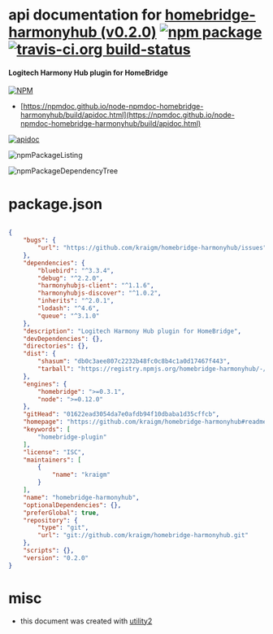 # api documentation for  [homebridge-harmonyhub (v0.2.0)](https://github.com/kraigm/homebridge-harmonyhub#readme)  [![npm package](https://img.shields.io/npm/v/npmdoc-homebridge-harmonyhub.svg?style=flat-square)](https://www.npmjs.org/package/npmdoc-homebridge-harmonyhub) [![travis-ci.org build-status](https://api.travis-ci.org/npmdoc/node-npmdoc-homebridge-harmonyhub.svg)](https://travis-ci.org/npmdoc/node-npmdoc-homebridge-harmonyhub)
#### Logitech Harmony Hub plugin for HomeBridge

[![NPM](https://nodei.co/npm/homebridge-harmonyhub.png?downloads=true&downloadRank=true&stars=true)](https://www.npmjs.com/package/homebridge-harmonyhub)

- [https://npmdoc.github.io/node-npmdoc-homebridge-harmonyhub/build/apidoc.html](https://npmdoc.github.io/node-npmdoc-homebridge-harmonyhub/build/apidoc.html)

[![apidoc](https://npmdoc.github.io/node-npmdoc-homebridge-harmonyhub/build/screenCapture.buildCi.browser.%252Ftmp%252Fbuild%252Fapidoc.html.png)](https://npmdoc.github.io/node-npmdoc-homebridge-harmonyhub/build/apidoc.html)

![npmPackageListing](https://npmdoc.github.io/node-npmdoc-homebridge-harmonyhub/build/screenCapture.npmPackageListing.svg)

![npmPackageDependencyTree](https://npmdoc.github.io/node-npmdoc-homebridge-harmonyhub/build/screenCapture.npmPackageDependencyTree.svg)



# package.json

```json

{
    "bugs": {
        "url": "https://github.com/kraigm/homebridge-harmonyhub/issues"
    },
    "dependencies": {
        "bluebird": "^3.3.4",
        "debug": "^2.2.0",
        "harmonyhubjs-client": "^1.1.6",
        "harmonyhubjs-discover": "^1.0.2",
        "inherits": "^2.0.1",
        "lodash": "^4.6",
        "queue": "^3.1.0"
    },
    "description": "Logitech Harmony Hub plugin for HomeBridge",
    "devDependencies": {},
    "directories": {},
    "dist": {
        "shasum": "db0c3aee807c2232b48fc0c8b4c1a0d17467f443",
        "tarball": "https://registry.npmjs.org/homebridge-harmonyhub/-/homebridge-harmonyhub-0.2.0.tgz"
    },
    "engines": {
        "homebridge": ">=0.3.1",
        "node": ">=0.12.0"
    },
    "gitHead": "01622ead3054da7e0afdb94f10dbaba1d35cffcb",
    "homepage": "https://github.com/kraigm/homebridge-harmonyhub#readme",
    "keywords": [
        "homebridge-plugin"
    ],
    "license": "ISC",
    "maintainers": [
        {
            "name": "kraigm"
        }
    ],
    "name": "homebridge-harmonyhub",
    "optionalDependencies": {},
    "preferGlobal": true,
    "repository": {
        "type": "git",
        "url": "git://github.com/kraigm/homebridge-harmonyhub.git"
    },
    "scripts": {},
    "version": "0.2.0"
}
```



# misc
- this document was created with [utility2](https://github.com/kaizhu256/node-utility2)
